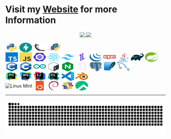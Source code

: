 # Visit my [Website](https://Barakudum.github.io) for more Information

<div style="width: 100%; text-align: center">
    <a href="https://Barakudum.github.io">
        <img height="180em" align="center" src="https://github-readme-stats.vercel.app/api?username=Barakudum&show_icons=true&theme=vue-dark&include_all_commits=true&count_private=true" />
    </a>
    <a href="https://Barakudum.github.io">
        <img height="180em" align="center" src="https://github-readme-stats.vercel.app/api/top-langs/?username=Barakudum&layout=compact&theme=vue-dark&langs_count=8" />
    </a>
</div>
<!-- Python -->
<div style="display: inline-block"><br>
    <img align="center" height="30" width="40" alt="Python" src="https://raw.githubusercontent.com/devicons/devicon/master/icons/python/python-original.svg">
    <img align="center" height="30" width="40" alt="FastAPI" src="https://raw.githubusercontent.com/devicons/devicon/master/icons/fastapi/fastapi-original.svg">
    <img align="center" height="30" width="40" alt="Flask" src="https://raw.githubusercontent.com/devicons/devicon/master/icons/flask/flask-original.svg">
    <img align="center" height="30" width="40" alt="PyPI" src="https://github.com/devicons/devicon/raw/master/icons/pypi/pypi-original.svg" />
 
  
</div>
<!-- JavaScript/TypeScript -->
<div style="display: inline-block">
    <img align="center" height="30" width="40" alt="TypeScript" src="https://github.com/devicons/devicon/raw/master/icons/typescript/typescript-original.svg" />
    <img align="center" height="30" width="40" alt="JavaScript" src="https://github.com/devicons/devicon/raw/master/icons/javascript/javascript-original.svg" />
    <img align="center" height="30" width="40" alt="ESLint" src="https://github.com/devicons/devicon/raw/master/icons/eslint/eslint-original.svg" />
    <img align="center" height="30" width="40" alt="React" src="https://github.com/devicons/devicon/raw/master/icons/react/react-original.svg" />
    <img align="center" height="30" width="40" alt="TailwindCSS" src="https://github.com/devicons/devicon/raw/master/icons/tailwindcss/tailwindcss-original.svg" />
    <img align="center" height="30" width="40" alt="Axios" src="https://github.com/devicons/devicon/raw/master/icons/axios/axios-plain.svg" />
    <img align="center" height="30" width="40" alt="JQuery" src="https://github.com/devicons/devicon/raw/master/icons/jquery/jquery-original.svg" />
    <img align="center" height="30" width="40" alt="npm" src="https://github.com/devicons/devicon/raw/master/icons/npm/npm-original-wordmark.svg" />
</div>
<!-- Java -->
<div style="display: inline-block">
    <img align="center" height="30" width="40" alt="Java" src="https://github.com/devicons/devicon/raw/master/icons/java/java-original.svg" />
    <img align="center" height="30" width="40" alt="Gradle" src="https://github.com/devicons/devicon/raw/master/icons/gradle/gradle-original.svg" />
    <img align="center" height="30" width="40" alt="Spring" src="https://github.com/devicons/devicon/raw/master/icons/spring/spring-original.svg" />
</div>
<!-- C/C++ -->
<div style="display: inline-block">
    <img align="center" height="30" width="40" alt="C" src="https://github.com/devicons/devicon/raw/master/icons/c/c-original.svg" />
    <img align="center" height="30" width="40" alt="C++" src="https://github.com/devicons/devicon/raw/master/icons/cplusplus/cplusplus-original.svg" />
    <img align="center" alt="Arduino" height="30" width="40" src="https://github.com/devicons/devicon/raw/master/icons/arduino/arduino-original.svg" />
</div>
<!-- Shell/Server/CLI -->
<div style="display: inline-block">
    <img align="center" height="30" width="40" alt="Bash" src="https://github.com/devicons/devicon/raw/master/icons/bash/bash-original.svg" />
    <img align="center" height="30" width="40" alt="nginx" src="https://github.com/devicons/devicon/raw/master/icons/nginx/nginx-original.svg" />
    <img align="center" height="30" width="40" alt="nano" src="https://github.com/devicons/devicon/raw/master/icons/nano/nano-original.svg" />
</div>
<!-- Datenbanken -->
<div style="display: inline-block">
    <img align="center" height="30" width="40" alt="PostgreSQL" src="https://raw.githubusercontent.com/devicons/devicon/master/icons/postgresql/postgresql-original.svg">
    <img align="center" height="30" width="40" alt="SQLite" src="https://github.com/devicons/devicon/raw/master/icons/sqlite/sqlite-original.svg" />
    <img align="center" height="30" width="40" alt="MySQL" src="https://github.com/devicons/devicon/raw/master/icons/mysql/mysql-original.svg" />
</div>
<!-- Software -->
<div style="display: inline-block">
    <img align="center" height="30" width="40" alt="PyCharm" src="https://github.com/devicons/devicon/raw/master/icons/pycharm/pycharm-original.svg" />
    <img align="center" height="30" width="40" alt="WebStorm" src="https://github.com/devicons/devicon/raw/master/icons/webstorm/webstorm-original.svg" />
    <img align="center" height="30" width="40" alt="IntelliJ" src="https://github.com/devicons/devicon/raw/master/icons/intellij/intellij-original.svg" />
    <img align="center" height="30" width="40" alt="CLion" src="https://github.com/devicons/devicon/raw/master/icons/clion/clion-original.svg" />
    <img align="center" height="30" width="40" alt="VSCode" src="https://github.com/devicons/devicon/raw/master/icons/vscode/vscode-original.svg" />
    <img align="center" height="30" width="40" alt="Blender" src="https://github.com/devicons/devicon/raw/master/icons/blender/blender-original.svg">
</div>
<!-- Operating Systems -->
<div style="display: inline-block">
    <img align="center" height="30" width="40" alt="Linux Mint" src="https://github.com/Barakudum/Barakudum/assets/68517540/9eefa7ee-b04a-4797-a13b-4986dceb8def" />
    <img align="center" height="30" width="40" alt="Ubuntu" src="https://github.com/devicons/devicon/raw/master/icons/ubuntu/ubuntu-original.svg" />
    <img align="center" height="30" width="40" alt="Debian" src="https://github.com/devicons/devicon/raw/master/icons/debian/debian-original.svg" />
    <img align="center" height="30" width="40" alt="CentOS" src="https://github.com/devicons/devicon/raw/master/icons/centos/centos-original.svg">
    <img align="center" height="30" width="40" alt="Rocky" src="https://github.com/devicons/devicon/raw/master/icons/rockylinux/rockylinux-original.svg" />
</div>

<!--
<img align="center" height="30" width="40" alt="" src="" />
-->

<hr/>

<picture>
  <source media="(prefers-color-scheme: dark)" srcset="https://raw.githubusercontent.com/Barakudum/Barakudum/output/github-snake-dark.svg" />
  <source media="(prefers-color-scheme: light)" srcset="https://raw.githubusercontent.com/Barakudum/Barakudum/output/github-snake.svg" />
  <img alt="github-snake" src="https://raw.githubusercontent.com/Barakudum/Barakudum/output/github-snake.svg" />
</picture>
